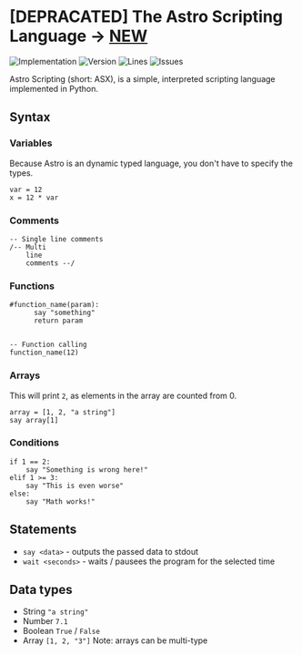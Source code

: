 # [DEPRACATED] The Astro Scripting Language -> [NEW](https://github.com/xyLotus/Astro)
![Implementation](https://img.shields.io/badge/Implementation-Python%203.9-%2300A3E0?logo=python)
![Version](https://img.shields.io/badge/Version-0.1.5-%2333aa33?logo=gitea)
![Lines](https://img.shields.io/tokei/lines/github/xyLotus/old-astro?label=Total%20lines&logo=stackoverflow)
![Issues](https://img.shields.io/github/issues/xyLotus/old-astro?label=Issues)

Astro Scripting (short: ASX), is a simple, interpreted scripting language implemented in Python.


## Syntax
### Variables
Because Astro is an dynamic typed language, you don't have to specify the types.
```
var = 12
x = 12 * var
```
### Comments
```
-- Single line comments
/-- Multi
    line
    comments --/
```

### Functions 
```
#function_name(param):
      say "something"
      return param
      

-- Function calling
function_name(12)
```

### Arrays
This will print `2`, as elements in the array are counted from 0.
```
array = [1, 2, "a string"]
say array[1]
```

### Conditions
```
if 1 == 2:
    say "Something is wrong here!"
elif 1 >= 3:
    say "This is even worse"
else:
    say "Math works!"
```


## Statements
* `say <data>` - outputs the passed data to stdout
* `wait <seconds>` - waits / pausees the program for the selected time


## Data types
* String `"a string"`
* Number `7.1`
* Boolean `True` / `False`
* Array `[1, 2, "3"]`
Note: arrays can be multi-type

